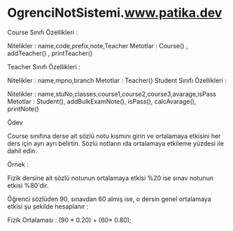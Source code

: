 # OgrenciNotSistemi.www.patika.dev
Course Sınıfı Özellikleri :

Nitelikler : name,code,prefix,note,Teacher Metotlar : Course() , addTeacher() , printTeacher()

Teacher Sınıfı Özellikleri :

Nitelikler : name,mpno,branch Metotlar : Teacher() Student Sınıfı Özellikleri :

Nitelikler : name,stuNo,classes,course1,course2,course3,avarage,isPass Metotlar : Student(), addBulkExamNote(), isPass(), calcAvarage(), printNote()

Ödev

Course sınıfına derse ait sözlü notu kısmını girin ve ortalamaya etkisini her ders için ayrı ayrı belirtin. Sözlü notların ıda ortalamaya etkileme yüzdesi ile dahil edin.

Örnek :

Fizik dersine ait sözlü notunun ortalamaya etkisi %20 ise sınav notunun etkisi %80'dir.

Öğrenci sözlüden 90, sınavdan 60 almış ise, o dersin genel ortalamaya etkisi şu şekilde hesaplanır :

Fizik Ortalaması : (90 * 0.20) + (60* 0.80);
